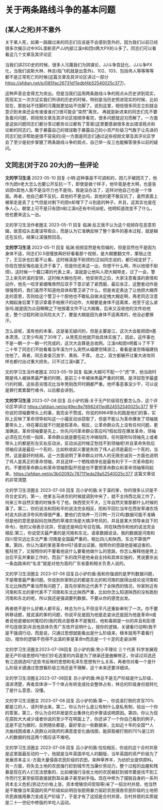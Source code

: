 # 关于两条路线斗争的基本问题

## (某人之死)并不意外

关于某人死，如果一路跟过来的同志们应该是不会感到意外的，因为我们以前已经很多次揭示过中XGL垄断资产JJ内部江溪π和団π两大PX的斗多了。同志们可以看看这几个文章及其评论区

当我们讲ZGD史的时候，很多人污蔑我们为阴谋论，JJ斗争宫廷化、JJ斗争PX化，当我们说斯大林、林总(指飞机就是出意外)、102、103、包括伟人等等等等都不是正常死亡的时候(这篇文章及其评论区讲过一部分
https://afdian.net/p/085fac26731d11edbf4b52540025c377)，

这种声音会变得尤为突出。但是当我们运用两条路线斗争的观点从历史讲到现实，而现实又一次次证实我们所讲的历史的时候，特别是当历史照进现实的时候，比如现在，那些站不住脚的污蔑就更加站不住脚了。说到这里，相信很多同志立刻就会意识到未来还会有谁谁谁(们)很可能会“突然”离世。
再就是新进来的同志们先不要急着问问题，把视频文章及其评论区按顺序看完，很多问题就迎刃而解了。一方面是这些问题同志们都分享过都务论过都有了答案(这里要感谢很多发出错误观点和论断的同志们，敢于暴露自己的错误敢于暴露自己的小资产阶级习气敢于让先进的同志们批评帮助是很不容易的)另一方面是同志们通过这些视频文章及其评论区学会了至少是初步掌握了两条路线斗争的观点，自己举一反三也能解答很多以前的疑问。

## 文同志(对于ZG 20大)的一些评论

**文的学习生活**
2023-05-10
回复 小明:这种事是不可调和的，团几乎被团灭了，他作为团π老大怎么也要公开反抗一下，即使是做个样子，他毕竟是老大啊，也是告诉团π其他人我不是没尽力也不是怕，我是没办法了，这样对他自己也是一个体面。再者，他自己都不反抗，其他的不更怂吗，其他的更不敢反抗了，虽然表面上被架走是丢了士气但是对剩下的团π却埋下了斗到底的种子。并且，这其实也是在争人心，朝堂上可不是只有团π和江溪π还有中间派呢，他明知道改变不了什么，他也要来这么一出。

文的学习生活作者圈主
2023-05-11
回复 临渊:反正我不认为这个视频存在恶意剪辑，故意掐头去尾误导观众，而是认为它准确反映了整个事件的基本过程，就是糊还在反抗，结果让溪强势回击。

**文的学习生活**
2023-05-11
回复 临渊:视频显然是有剪辑的，但是显然也不是因为身体不适，同志们0.5倍慢放再好好看看那个视频，是大糊要翻文件，栗阻止住了，王见状也拦着不让看，这时候溪是不耐烦的(正如同志说的，都已经定好了，你现在想反悔也是无济于事了，但是你还来这一出，你想干什么啊，所以他很不耐烦)，这时候一个戴口罩的代表上来，溪就是让他叫人把大糊带走，过了一会，警卫上来先听溪的安排，这时候大糊也在听，他安排完之后，大家注意看溪的表情和动作，他先一咬牙紧绷嘴唇然后双手下意识紧了紧西服，最后坐正，这整套动作是很强势的，我们虽然不知道他具体和警卫讲了什么，但是肯定表达了让他把大糊弄走的意思，否则给这个警卫十个胆他也不敢私自做决定拽大糊走啊，再老同志注意大糊起身后栗下意识拿着手帕擦汗的动作，大糊要是身体不适离席，他至于这么紧张吗:就是因为众目睽睽之下他按着文件不让大糊看，后来又没收他的文件劝他走，整个过程的政治风险太大了，要是大糊是因为身体不适离席的，他没必要擦汗。

怎么说呢，溪有他的本事，这是毫无疑问的，但是主要是江，这次大会能把团π基本肃清，江至少布局了30年了，从凳死后他就开始具体实施了。因此，这件事也不是一朝一夕一朝一代完成的，这次大会算是总收网。江溪π和团π明着斗了不下二十年了同志们不妨看看当年溪为什么突然从福建空降浙江，看看是谁空降福建挡住他了。再者，同志查查沉良宇、黄局、不厚。
总之，双方都展开过重大进攻同样也都付出过重大损失。只不过江溪π赢了。


文的学习生活作者圈主
2023-05-19
回复 临渊:大糊可不配一个“虎”字，他当政时期是伟人被抹黑最严重的时期，是前三十年被抹黑最严重的时期，是洋奴哲学最盛行的时期，这些恶劣情况比当年凳刚改开时期都严重。他坏事恶事没少干，可以说是罪行累累罄竹难书，以后都会讲到。

**文的学习生活**
2023-07-08
回复 吕小驴的盾:关于无产阶级现在要怎么办，这个评论区早讲过
https://afdian.net/p/49ec8e78962411ed824552540025c377
至于你说的领袖要带头上的事，我完全不赞成，你说的8964带头的跑是他们的事，实际上反映了革命领导权叫这一小撮反动派窃取了，但是不能认为革命爆发了领袖就要带头上，待在幕后就不行就是假革命。相反，让革命群众先上没有任何问题，更准确说，革命领袖要是先上，你先问问革命群众答应吗?假如现在爆发革命，领袖必须在后方统一指挥，革命群众就是要在前方冲锋陷阵，任何鼓吹叫领袖先上或者带头上的都是形左实右反动派，反动派这时候正愁找不到领袖呢!并且革命失败后领袖应该是最后一个死的，比如秋收起义要是失败了伟人必须是最后一个死的，当然，这是最好的结局。这一方面说明了革命群众对伟人的无限忠诚另一方面也说明了伟人是真正的革命领袖，并且这样一个牺牲顺序也是最有利于下一次革命胜利的。不要把革命群众和革命领袖割裂开但是也不要把革命群众和革命领袖等同起来。https://afdian.net/p/3b02092c787111eda28a52540025c377
这篇文章说的非常清楚.


文的学习生活圈主
2023-07-08
回复 吕小驴的盾:关于溪的爹，你的很多认识是不符合史实的，第一，他爹五马进京的时候就调到中央了，就不主持西北局工作了，何来三年自然灾害的时候多亏了他，陕西受灾不大，三年自然灾害那都什么时候的事了。第二，你的说法和阳和平的说法完全相反，阳和平回忆当年在西安草滩农场时说大跃进浮夸风吹得很严重，要他们农场养一万只鸭一万只鸡(数据可能不准确但是他的意思是起码在陕西的草滩农场是大搞浮夸风的，并且是某大领导亲自下的命令)，他的父母表示诧异，但是还是响应号召在搞。同在陕西你和他的说法完全相反:第三，你说受灾最严重的是河南和东北，请拿数据说话，我的数据是河南和四川受灾远比东北严重:河南是全国最严重的，相比四儿和陕西，东北不算很严重。第四，你认为溪的爹是革命π吗?请拿出证据，按照你的思路他是被迫害的，冤枉他了，又按照你的不要看他说什么要看他做什么的思路，你怎么解释他是凳上台后平反并重新工作的，而且广东的改开是他亲自主持和具体实施的，凳说要杀出一条血路来的“名言”就是对他为首的广东省委和相关负责人说的。

文的学习生活圈主
2023-07-08
回复吕小驴的盾:我和你强调的是罗列数据问题，不是哪里最严重问题。你说到你家附近的都是东北的和河南的就得出结论说河南和东北比陕西严重当然有问题了，首先你家附近代表不了全陕西的情况，你家附近有河南和东北的更代表不了河南和东北比陕西严重，比如你怎么知道陕西的没有跑到河南和东北的呢，所以我还是强调要列数据，不要从你的感觉出发。

再者绝不是什么好赖人都平反，林总为什么不但没平凡还重新审判了一次。你不要转移话题，就说溪的爹的问题，你说平反是因为他是走姿派还是因为他是革命π或者说他是被如何冤枉的(我的观点是根本不是冤枉，他和毒粥是一伙的并且和彭德坏勾连很深)并且他具体负责广东改开说明什么，按你的逻辑，关键看行动啊(我不是不强调行动，而是说，只通过思想就能看出是什么阶级来，根本就用不着看行动)，按你的逻辑不但得不出溪的爹是革命π而且是一个十足的走姿派啊

文的学习生活圈主2023-07-08回复 吕小驴的盾:凳小平理论 三个代表 科学发展观是无产阶级思想吗?他们抄毛选里的内容是为了继承还是曲解修正，你读过邓选还有江选胡选吗?这些书反映的思想和毛泽东思想有什么关系，再者你对看一个是什么阶级关键通过思想看阶级立场还是不理解，这个未来还要详细讲。

文的学习生活圈主2023-07-08回复 吕小驴的盾:林总不是无产阶级是什么阶级，请讲清楚，再者具体讲一下个体占有转变成社会整体占有，林总的阶级身份就转化了是什么意思，没懂。

文的学习生活圈主
2023-07-08
回复 吕小驴的盾:第一，你说溪打倒的贪官70%都是江的人，请列举出来。第二，你认为什么是公有制什么是私有制，给出一个你的答案，第三，你认为合村并居是农业集体化的步骤请说明原因。第四，你认为现在腐败大大减少或者你说的至少不在明面上了，你还讲了一个你自己看到的例子，这是不足为据的，反例随处都是，最好拿出一些数据来，比如近十年的全国**人次曲线图或者人民群众对政府的满意度变化曲线图，能获取被打倒的70%是江的人的数据的找这两个图应该不难吧。

文的学习生活圈主
2023-07-08
回复 吕小驴的盾:恰恰相反，你说的这个合村并居是这里面最反动的一个，他就是当年英国羊吃人的翻版，当年英国的资产阶级为了发展资本主义-方面大量侵吞农民阶级的农田，来种草养羊，为纺织业提供原料。另一方面，将失去土地的农民强行赶到城市充当廉价劳动力，整个过程的血腥和残暴是现在的人们无法想象的，比如被强行没收土地的农民被赶到城市要是找不到工作而行乞甚至偷窃直接就割耳朵鼻子甚至剁手指。现在中修为了摆脱自身的一系列资本主义危机(劳动力价格上涨，资本增殖空间受阻等)来了一招合村并居，他当然是不敢像当年英国的资产阶级如此明目张胆用暴力驱赶农民侵吞农民阶级的土地把农民直接用暴力变成无产阶级了，于是才有了这招是合村并居，合村并居的实质就是二十一世纪中修版的羊吃人运动。